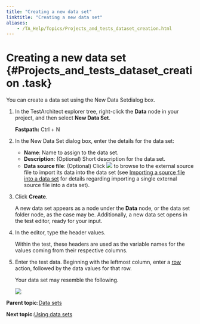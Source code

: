 ```yaml
--- 
title: "Creating a new data set"
linktitle: "Creating a new data set"
aliases: 
    - /TA_Help/Topics/Projects_and_tests_dataset_creation.html
---
```

# Creating a new data set {#Projects_and_tests_dataset_creation .task}

You can create a data set using the New Data Setdialog box.

1.  In the TestArchitect explorer tree, right-click the **Data** node in your project, and then select **New Data Set**.

    **Fastpath:** Ctrl + N

2.  In the New Data Set dialog box, enter the details for the data set:

    -   **Name**: Name to assign to the data set.
    -   **Description**: \(Optional\) Short description for the data set.
    -   **Data source file**: \(Optional\) Click ![](../Images/btn.browse-ellipsis.01.png) to browse to the external source file to import its data into the data set \(see [Importing a source file into a data set](Projects_and_tests_dataset_importing.html) for details regarding importing a single external source file into a data set\).
3.  Click **Create**.

    A new data set appears as a node under the **Data** node, or the data set folder node, as the case may be. Additionally, a new data set opens in the test editor, ready for your input.

4.  In the editor, type the header values.

    Within the test, these headers are used as the variable names for the values coming from their respective columns.

5.  Enter the test data. Beginning with the leftmost column, enter a [row](../../TA_Automation/Topics/bia_row.html) action, followed by the data values for that row.

    Your data set may resemble the following.

    ![](../Images/data_set_creation.png)


**Parent topic:**[Data sets](../../TA_Help/Topics/Projects_and_tests_dataset.html)

**Next topic:**[Using data sets](../../TA_Help/Topics/Projects_and_tests_dataset_usage.html)

